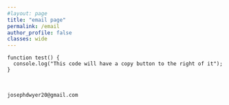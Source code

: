 ```yaml
---
#layout: page
title: "email page"
permalink: /email
author_profile: false
classes: wide
---
```


```
function test() {
  console.log("This code will have a copy button to the right of it");
}
```

<p>&nbsp;</p>

```
josephdwyer20@gmail.com
```
